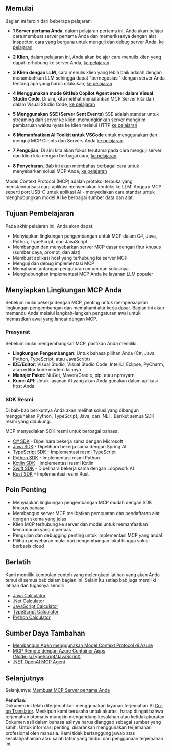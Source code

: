 <!--
CO_OP_TRANSLATOR_METADATA:
{
  "original_hash": "f77fa364511cb670d6262d119d56f562",
  "translation_date": "2025-06-11T09:13:42+00:00",
  "source_file": "03-GettingStarted/README.md",
  "language_code": "id"
}
-->
## Memulai  

Bagian ini terdiri dari beberapa pelajaran:

- **1 Server pertama Anda**, dalam pelajaran pertama ini, Anda akan belajar cara membuat server pertama Anda dan memeriksanya dengan alat inspector, cara yang berguna untuk menguji dan debug server Anda, [ke pelajaran](/03-GettingStarted/01-first-server/README.md)

- **2 Klien**, dalam pelajaran ini, Anda akan belajar cara menulis klien yang dapat terhubung ke server Anda, [ke pelajaran](/03-GettingStarted/02-client/README.md)

- **3 Klien dengan LLM**, cara menulis klien yang lebih baik adalah dengan menambahkan LLM sehingga dapat "bernegosiasi" dengan server Anda tentang apa yang harus dilakukan, [ke pelajaran](/03-GettingStarted/03-llm-client/README.md)

- **4 Menggunakan mode GitHub Copilot Agent server dalam Visual Studio Code**. Di sini, kita melihat menjalankan MCP Server kita dari dalam Visual Studio Code, [ke pelajaran](/03-GettingStarted/04-vscode/README.md)

- **5 Menggunakan SSE (Server Sent Events)** SSE adalah standar untuk streaming dari server ke klien, memungkinkan server mengirim pembaruan waktu nyata ke klien melalui HTTP [ke pelajaran](/03-GettingStarted/05-sse-server/README.md)

- **6 Memanfaatkan AI Toolkit untuk VSCode** untuk menggunakan dan menguji MCP Clients dan Servers Anda [ke pelajaran](/03-GettingStarted/06-aitk/README.md)

- **7 Pengujian**. Di sini kita akan fokus terutama pada cara menguji server dan klien kita dengan berbagai cara, [ke pelajaran](/03-GettingStarted/07-testing/README.md)

- **8 Penyebaran**. Bab ini akan membahas berbagai cara untuk menyebarkan solusi MCP Anda, [ke pelajaran](/03-GettingStarted/08-deployment/README.md)


Model Context Protocol (MCP) adalah protokol terbuka yang menstandarisasi cara aplikasi menyediakan konteks ke LLM. Anggap MCP seperti port USB-C untuk aplikasi AI - menyediakan cara standar untuk menghubungkan model AI ke berbagai sumber data dan alat.

## Tujuan Pembelajaran

Pada akhir pelajaran ini, Anda akan dapat:

- Menyiapkan lingkungan pengembangan untuk MCP dalam C#, Java, Python, TypeScript, dan JavaScript
- Membangun dan menyebarkan server MCP dasar dengan fitur khusus (sumber daya, prompt, dan alat)
- Membuat aplikasi host yang terhubung ke server MCP
- Menguji dan debug implementasi MCP
- Memahami tantangan pengaturan umum dan solusinya
- Menghubungkan implementasi MCP Anda ke layanan LLM populer

## Menyiapkan Lingkungan MCP Anda

Sebelum mulai bekerja dengan MCP, penting untuk mempersiapkan lingkungan pengembangan dan memahami alur kerja dasar. Bagian ini akan memandu Anda melalui langkah-langkah pengaturan awal untuk memastikan awal yang lancar dengan MCP.

### Prasyarat

Sebelum mulai mengembangkan MCP, pastikan Anda memiliki:

- **Lingkungan Pengembangan**: Untuk bahasa pilihan Anda (C#, Java, Python, TypeScript, atau JavaScript)
- **IDE/Editor**: Visual Studio, Visual Studio Code, IntelliJ, Eclipse, PyCharm, atau editor kode modern lainnya
- **Manajer Paket**: NuGet, Maven/Gradle, pip, atau npm/yarn
- **Kunci API**: Untuk layanan AI yang akan Anda gunakan dalam aplikasi host Anda


### SDK Resmi

Di bab-bab berikutnya Anda akan melihat solusi yang dibangun menggunakan Python, TypeScript, Java, dan .NET. Berikut semua SDK resmi yang didukung.

MCP menyediakan SDK resmi untuk berbagai bahasa:
- [C# SDK](https://github.com/modelcontextprotocol/csharp-sdk) - Dipelihara bekerja sama dengan Microsoft
- [Java SDK](https://github.com/modelcontextprotocol/java-sdk) - Dipelihara bekerja sama dengan Spring AI
- [TypeScript SDK](https://github.com/modelcontextprotocol/typescript-sdk) - Implementasi resmi TypeScript
- [Python SDK](https://github.com/modelcontextprotocol/python-sdk) - Implementasi resmi Python
- [Kotlin SDK](https://github.com/modelcontextprotocol/kotlin-sdk) - Implementasi resmi Kotlin
- [Swift SDK](https://github.com/modelcontextprotocol/swift-sdk) - Dipelihara bekerja sama dengan Loopwork AI
- [Rust SDK](https://github.com/modelcontextprotocol/rust-sdk) - Implementasi resmi Rust

## Poin Penting

- Menyiapkan lingkungan pengembangan MCP mudah dengan SDK khusus bahasa
- Membangun server MCP melibatkan pembuatan dan pendaftaran alat dengan skema yang jelas
- Klien MCP terhubung ke server dan model untuk memanfaatkan kemampuan yang diperluas
- Pengujian dan debugging penting untuk implementasi MCP yang andal
- Pilihan penyebaran mulai dari pengembangan lokal hingga solusi berbasis cloud

## Berlatih

Kami memiliki kumpulan contoh yang melengkapi latihan yang akan Anda temui di semua bab dalam bagian ini. Selain itu setiap bab juga memiliki latihan dan tugasnya sendiri

- [Java Calculator](./samples/java/calculator/README.md)
- [.Net Calculator](../../../03-GettingStarted/samples/csharp)
- [JavaScript Calculator](./samples/javascript/README.md)
- [TypeScript Calculator](./samples/typescript/README.md)
- [Python Calculator](../../../03-GettingStarted/samples/python)

## Sumber Daya Tambahan

- [Membangun Agen menggunakan Model Context Protocol di Azure](https://learn.microsoft.com/azure/developer/ai/intro-agents-mcp)
- [MCP Remote dengan Azure Container Apps (Node.js/TypeScript/JavaScript)](https://learn.microsoft.com/samples/azure-samples/mcp-container-ts/mcp-container-ts/)
- [.NET OpenAI MCP Agent](https://learn.microsoft.com/samples/azure-samples/openai-mcp-agent-dotnet/openai-mcp-agent-dotnet/)

## Selanjutnya

Selanjutnya: [Membuat MCP Server pertama Anda](/03-GettingStarted/01-first-server/README.md)

**Penafian**:  
Dokumen ini telah diterjemahkan menggunakan layanan terjemahan AI [Co-op Translator](https://github.com/Azure/co-op-translator). Meskipun kami berusaha untuk akurasi, harap diingat bahwa terjemahan otomatis mungkin mengandung kesalahan atau ketidakakuratan. Dokumen asli dalam bahasa aslinya harus dianggap sebagai sumber yang sahih. Untuk informasi penting, disarankan menggunakan terjemahan profesional oleh manusia. Kami tidak bertanggung jawab atas kesalahpahaman atau salah tafsir yang timbul dari penggunaan terjemahan ini.